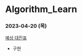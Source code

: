 # Algorithm_Learn
### 2023-04-20 (목)
[예상 대진표](https://school.programmers.co.kr/learn/courses/30/lessons/12985)
- 구현

